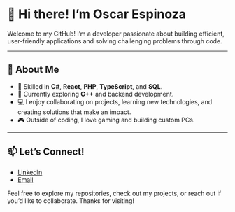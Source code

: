 # 👋 Hi there! I’m Oscar Espinoza 

Welcome to my GitHub! I’m a developer passionate about building efficient, user-friendly applications and solving challenging problems through code.  

---

## 🌟 About Me  
- 🔧 Skilled in **C#**, **React**, **PHP**, **TypeScript**, and **SQL**.  
- 🌱 Currently exploring **C++** and backend development.  
- 💻 I enjoy collaborating on projects, learning new technologies, and creating solutions that make an impact.  
- 🎮 Outside of coding, I love gaming and building custom PCs.  

---

## 📫 Let’s Connect!  
- [LinkedIn](https://www.linkedin.com/in/oscar-espinoza-920922252/)  
- [Email](mailto:oscar_espval@live.com)  

Feel free to explore my repositories, check out my projects, or reach out if you’d like to collaborate. Thanks for visiting!  
